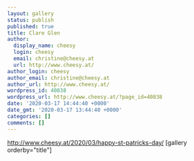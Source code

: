 ```yaml
---
layout: gallery
status: publish
published: true
title: Clare Glen
author:
  display_name: cheesy
  login: cheesy
  email: christine@cheesy.at
  url: http://www.cheesy.at/
author_login: cheesy
author_email: christine@cheesy.at
author_url: http://www.cheesy.at/
wordpress_id: 40838
wordpress_url: http://www.cheesy.at/?page_id=40838
date: '2020-03-17 14:44:40 +0000'
date_gmt: '2020-03-17 13:44:40 +0000'
categories: []
comments: []
---
```

http://www.cheesy.at/2020/03/happy-st-patricks-day/
[gallery orderby="title"]
